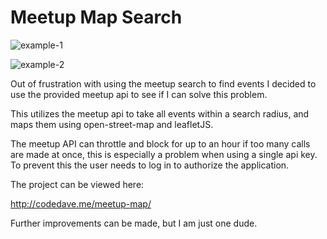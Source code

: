 # Meetup Map Search

![example-1](https://user-images.githubusercontent.com/26166787/31026704-690f2424-a515-11e7-845e-e67e400e8a1f.PNG)

![example-2](https://user-images.githubusercontent.com/26166787/31026785-b0bcff30-a515-11e7-8978-14f212dc7426.PNG)


Out of frustration with using the meetup search to find events I decided to use the provided meetup api to see if I can solve this problem.

This utilizes the meetup api to take all events within a search radius, and maps them using open-street-map and leafletJS.

The meetup API can throttle and block for up to an hour if too many calls are made at once, this is especially a problem when using a single api key. To prevent this the user needs to log in to authorize the application.

The project can be viewed here:

http://codedave.me/meetup-map/

Further improvements can be made, but I am just one dude.
